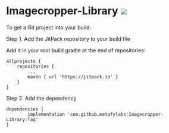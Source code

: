 # Imagecropper-Library [![](https://jitpack.io/v/metafylabs/Imagecropper-Library.svg)](https://jitpack.io/#metafylabs/Imagecropper-Library)


To get a Git project into your build:

Step 1. Add the JitPack repository to your build file

Add it in your root build.gradle at the end of repositories:

	allprojects {
		repositories {
			...
			maven { url 'https://jitpack.io' }
		}
	}
Step 2. Add the dependency 

	dependencies {
	        implementation 'com.github.metafylabs:Imagecropper-Library:Tag'
	}
